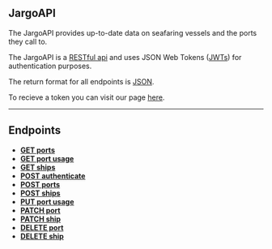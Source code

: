 ## JargoAPI

The JargoAPI provides up-to-date data on seafaring vessels and the ports they call to.

The JargoAPI is a [RESTful api](http://en.wikipedia.org/wiki/Representational_State_Transfer "RESTful") and uses JSON Web Tokens ([JWTs](https://jwt.io/introduction/)) for authentication purposes.  

The return format for all endpoints is [JSON](http://json.org/ "JSON").

To recieve a token you can visit our page [here](https://byob-jargo.herokuapp.com/).

***

## Endpoints

- [**GET ports**](https://github.com/mschae16/byob/blob/master/documentation/GET-ports.md)
- [**GET port usage**](https://github.com/mschae16/byob/blob/master/documentation/GET-port-usage.md)
- [**GET ships**](https://github.com/mschae16/byob/blob/master/documentation/GET-ships.md)
- [**POST authenticate**](https://github.com/mschae16/byob/blob/master/documentation/POST-authenticate.md)
- [**POST ports**](https://github.com/mschae16/byob/blob/master/documentation/POST-ports.md)
- [**POST ships**](https://github.com/mschae16/byob/blob/master/documentation/POST-ships.md)
- [**PUT port usage**](https://github.com/mschae16/byob/blob/master/documentation/PUT-port-usage.md)
- [**PATCH port**](https://github.com/mschae16/byob/blob/master/documentation/PATCH-port.md)
- [**PATCH ship**](https://github.com/mschae16/byob/blob/master/documentation/PATCH-ship.md)
- [**DELETE port**](https://github.com/mschae16/byob/blob/master/documentation/DELETE-port.md)
- [**DELETE ship**](https://github.com/mschae16/byob/blob/master/documentation/DELETE-ship.md)
